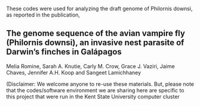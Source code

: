These codes were used for analyzing the draft genome of Philornis downsi, as reported in the publication,

## The genome sequence of the avian vampire fly (Philornis downsi), an invasive nest parasite of Darwin’s finches in Galápagos
Melia Romine, Sarah A. Knutie, Carly M. Crow, Grace J. Vaziri, Jaime Chaves, Jennifer A.H. Koop and Sangeet Lamichhaney

(Disclaimer: We welcome anyone to re-use these materials. But, please note that the codes/software environment we are sharing here are specific to this project that were run in the Kent State University computer cluster
